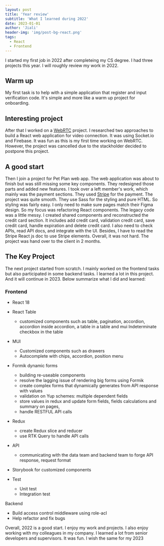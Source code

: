 ```yaml
---
layout: post
title: 'Year review'
subtitle: 'What I learned during 2022'
date: 2023-01-01
author: 'Jiali'
header-img: 'img/post-bg-react.png'
tags:
  - React
  - Frontend
---
```

I started my first job in 2022 after completeing my CS degree. I had three projects this year. I will roughly review my work in 2022.  

## Warm up
My first task is to help with a simple application that register and input verification code. It's simple and more like a warm up project for onboarding.  


## Interesting project
After that I worked on a [WebRTC](https://webrtc.org/) project. I researched two approaches to build a React web application for video connection. It was using Socket.io and Firebase. It was fun as this is my first time working on WebRTC. However, the project was cancelled due to the stackholder decided to postpone this project.  


## A good start
Then I join a project for Pet Plan web app. The web application was about to finish but was still missing some key components. They redesigned those parts and added new features. I took over a left member's work, which mainly was the payment sections. They used [Stripe](https://stripe.com/docs/stripe-js/react) for the payment. The project was quite smooth. They use Sass for the styling and pure HTML. So styling was fairly easy. I only need to make sure pages match their Figma design. So my focus was refactoring React components. The legacy code was a little messy. I created shared components and reconstructed the credit card section. It includes add credit card, validation credit card, save credit card, handle expiration and delete credit card. I also need to check APIs, read API docs, and integrate with the UI. Besides, I have to read the Stripe React js doc to use Stripe elements. Overall, it was not hard. The project was hand over to the client in 2 months.  

## The Key Project
The next project started from scratch. I mainly worked on the frontend tasks but also participated in some backend tasks. I learned a lot in this project. And it will continue in 2023. Below summarize what I did and learned:

### Frontend
- React 18
- React Table   
    - customized components such as table, pagination, accordion, accordion inside accordion, a table in a table and mui Indeterminate checkbox in the table
- MUI
    - Customized components such as drawers
    - Autocomplete with chips, accordion, position menu
- Formik dynamic forms
    - building re-useable components
    - resolve the lagging issue of rendering big forms using Formik 
    - create complex forms that dynamically generates from API response with values 
    - validation on Yup schemes: multiple dependent fields 
    - store values in redux and update form fields, fields calculations and summary on pages, 
    - handle RESTFUL API calls 
    
- Redux
    - create Redux slice and reducer
    - use RTK Query to handle API calls
- API
    - communicating with the data team and backend team to forge API response, request format
- Storybook for customized components
- Test
    - Unit test
    - Integration test

Backend
- Build access control middleware using role-acl
- Help refactor and fix bugs

Overall, 2022 is a good start. I enjoy my work and projects. I also enjoy working with my colleagues in my company.  I learned a lot from senior developers and supervisors. It was fun. I wish the same for my 2023